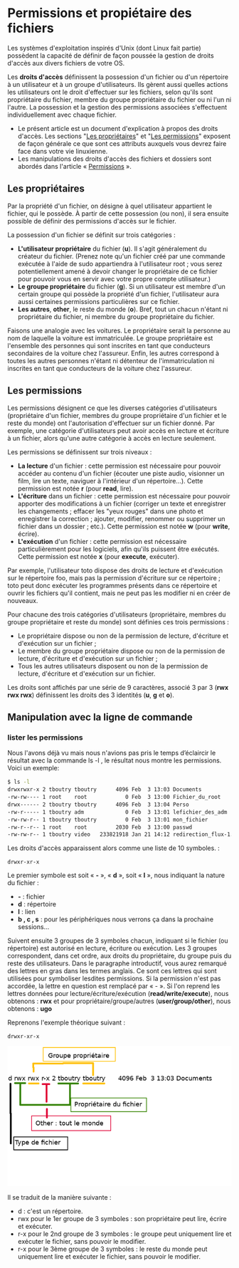 # Permissions et propiétaire des fichiers

Les systèmes d'exploitation inspirés d'Unix (dont Linux fait partie) possèdent la capacité de définir de façon poussée la gestion de droits d'accès aux divers fichiers de votre OS.

Les **droits d'accès** définissent la possession d'un fichier ou d'un répertoire à un utilisateur et à un groupe d'utilisateurs. Ils gèrent aussi quelles actions les utilisateurs ont le droit d'effectuer sur les fichiers, selon qu'ils sont propriétaire du fichier, membre du groupe propriétaire du fichier ou ni l'un ni l'autre. La possession et la gestion des permissions associées s'effectuent individuellement avec chaque fichier.

* Le présent article est un document d'explication à propos des droits d'accès. Les sections "[Les propriétaires](http://doc.ubuntu-fr.org/droits#les_proprietaires)" et "[Les permissions](http://doc.ubuntu-fr.org/droits#les_permissions)" exposent de façon générale ce que sont ces attributs auxquels vous devrez faire face dans votre vie linuxienne.
* Les manipulations des droits d'accès des fichiers et dossiers sont abordés dans l'article « [Permissions](http://doc.ubuntu-fr.org/permissions) ».

## Les propriétaires

Par la propriété d'un fichier, on désigne à quel utilisateur appartient le fichier, qui le possède. À partir de cette possession (ou non), il sera ensuite possible de définir des permissions d'accès sur le fichier.

La possession d'un fichier se définit sur trois catégories :

* **L'utilisateur propriétaire** du fichier (**u**). Il s'agit généralement du créateur du fichier. (Prenez note qu'un fichier créé par une commande exécutée à l'aide de sudo appartiendra à l'utilisateur root ; vous serez potentiellement amené à devoir changer le propriétaire de ce fichier pour pouvoir vous en servir avec votre propre compte utilisateur.)
* **Le groupe propriétaire** du fichier (**g**). Si un utilisateur est membre d'un certain groupe qui possède la propriété d'un fichier, l'utilisateur aura aussi certaines permissions particulières sur ce fichier.
* **Les autres**, __other__, le reste du monde (**o**). Bref, tout un chacun n'étant ni propriétaire du fichier, ni membre du groupe propriétaire du fichier.

Faisons une analogie avec les voitures. Le propriétaire serait la personne au nom de laquelle la voiture est immatriculée. Le groupe propriétaire est l'ensemble des personnes qui sont inscrites en tant que conducteurs secondaires de la voiture chez l'assureur. Enfin, les autres correspond à toutes les autres personnes n'étant ni détenteur de l'immatriculation ni inscrites en tant que conducteurs de la voiture chez l'assureur.

## Les permissions

Les permissions désignent ce que les diverses catégories d'utilisateurs (propriétaire d'un fichier, membres du groupe propriétaire d'un fichier et le reste du monde) ont l'autorisation d'effectuer sur un fichier donné. Par exemple, une catégorie d'utilisateurs peut avoir accès en lecture et écriture à un fichier, alors qu'une autre catégorie à accès en lecture seulement.

Les permissions se définissent sur trois niveaux :

* **La lecture** d'un fichier : cette permission est nécessaire pour pouvoir accéder au contenu d'un fichier (écouter une piste audio, visionner un film, lire un texte, naviguer à l'intérieur d'un répertoire…). Cette permission est notée **r** (pour __read__, lire).
* **L'écriture** dans un fichier : cette permission est nécessaire pour pouvoir apporter des modifications à un fichier (corriger un texte et enregistrer les changements ; effacer les "yeux rouges" dans une photo et enregistrer la correction ; ajouter, modifier, renommer ou supprimer un fichier dans un dossier ; etc.). Cette permission est notée **w** (pour __write__, écrire).
* **L'exécution** d'un fichier : cette permission est nécessaire particulièrement pour les logiciels, afin qu'ils puissent être exécutés. Cette permission est notée **x** (pour __execute__, exécuter).

Par exemple, l'utilisateur toto dispose des droits de lecture et d'exécution sur le répertoire foo, mais pas la permission d'écriture sur ce répertoire ; toto peut donc exécuter les programmes présents dans ce répertoire et ouvrir les fichiers qu'il contient, mais ne peut pas les modifier ni en créer de nouveaux.

Pour chacune des trois catégories d'utilisateurs (propriétaire, membres du groupe propriétaire et reste du monde) sont définies ces trois permissions :

* Le propriétaire dispose ou non de la permission de lecture, d'écriture et d'exécution sur un fichier ;
* Le membre du groupe propriétaire dispose ou non de la permission de lecture, d'écriture et d'exécution sur un fichier ;
* Tous les autres utilisateurs disposent ou non de la permission de lecture, d'écriture et d'exécution sur un fichier.

Les droits sont affichés par une série de 9 caractères, associé 3 par 3 (**rwx rwx rwx**) définissent les droits des 3 identités (**u**, **g** et **o**).

## Manipulation avec la ligne de commande

### lister les permissions

Nous l'avons déjà vu mais nous n'avions pas pris le temps d’éclaircir le résultat avec la commande ls -l , le résultat nous montre les permissions. Voici un exemple:

```bash
$ ls -l
drwxrwxr-x 2 tboutry tboutry      4096 Feb  3 13:03 Documents
-rw-rw---- 1 root    root            0 Feb  3 13:00 Fichier_du_root
drwx------ 2 tboutry tboutry      4096 Feb  3 13:04 Perso
-rw-r----- 1 tboutry adm             0 Feb  3 13:01 lefichier_des_adm
-rw-rw-r-- 1 tboutry tboutry         0 Feb  3 13:01 mon_fichier
-rw-r--r-- 1 root    root         2030 Feb  3 13:00 passwd
-rw-rw-r-- 1 tboutry video   233821918 Jan 21 14:12 redirection_flux-1.ogv
```

Les droits d'accès apparaissent alors comme une liste de 10 symboles. :

```
drwxr-xr-x
```

Le premier symbole est soit « **-** », « **d** », soit « **l** », nous indiquant la nature du fichier :

* **-** : fichier
* **d** : répertoire
* **l** : lien
* **b , c , s** : pour les périphériques nous verrons ça dans la prochaine sessions...

Suivent ensuite 3 groupes de 3 symboles chacun, indiquant si le fichier (ou répertoire) est autorisé en lecture, écriture ou exécution. Les 3 groupes correspondent, dans cet ordre, aux droits du propriétaire, du groupe puis du reste des utilisateurs. Dans le paragraphe introductif, vous aurez remarqué des lettres en gras dans les termes anglais. Ce sont ces lettres qui sont utilisées pour symboliser lesdites permissions. Si la permission n'est pas accordée, la lettre en question est remplacé par « - ». Si l'on reprend les lettres données pour lecture/écriture/exécution (**read/write/execute**), nous obtenons : **rwx** et pour propriétaire/groupe/autres (**user/group/other**), nous obtenons : **ugo**

Reprenons l'exemple théorique suivant :

```
drwxr-xr-x
```

![](./imgs/permissions-linux.png)

Il se traduit de la manière suivante :

* d : c'est un répertoire.
* rwx pour le 1er groupe de 3 symboles : son propriétaire peut lire, écrire et exécuter.
* r-x pour le 2nd groupe de 3 symboles : le groupe peut uniquement lire et exécuter le fichier, sans pouvoir le modifier.
* r-x pour le 3ème groupe de 3 symboles : le reste du monde peut uniquement lire et exécuter le fichier, sans pouvoir le modifier.


